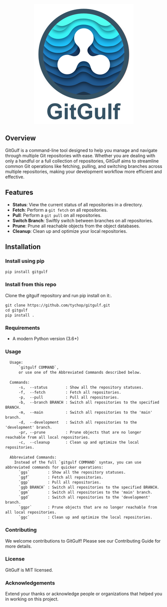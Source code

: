 <p align="center">
  <img src="img/gitgulf_640.png" alt="GitGulfLogo" width="320">
</p>

## Overview

GitGulf is a command-line tool designed to help you manage and navigate through multiple Git repositories with ease. Whether you are dealing with only a handful or a full collection of repositories, GitGulf aims to streamline common Git operations like fetching, pulling, and switching branches across multiple repositories, making your development workflow more efficient and effective.

## Features

- **Status**: View the current status of all repositories in a directory.
- **Fetch**: Perform a `git fetch` on all repositories.
- **Pull**: Perform a `git pull` on all repositories.
- **Switch Branch**: Swiftly switch between branches on all repositories.
- **Prune**: Prune all reachable objects from the object databases.
- **Cleanup**: Clean up and optimize your local repositories.

## Installation

### Install using pip
```shell
pip install gitgulf
```

### Install from this repo
Clone the gitgulf repository and run pip install on it:.
```shell
git clone https://github.com/tychop/gitgulf.git
cd gitgulf
pip install .
```

### Requirements

- A modern Python version (3.6+)

### Usage

```
  Usage:
      `gitgulf COMMAND`,
      or use one of the Abbreviated Commands described below.

  Commands:
      -s,  --status        : Show all the repository statuses.
      -f,  --fetch         : Fetch all repositories.
      -p,  --pull          : Pull all repositories.
      -b,  --branch BRANCH : Switch all repositories to the specified BRANCH.
      -m,  --main          : Switch all repositories to the 'main' branch.
      -d,  --development   : Switch all repositories to the 'development' branch.
      -pr, --prune         : Prune objects that are no longer reachable from all local repositories.
      -c,  --cleanup       : Clean up and optimize the local repositories.
 
  Abbreviated Commands:
    Instead of the full `gitgulf COMMAND` syntax, you can use abbreviated commands for quicker operations:
      `ggs`        : Show all the repository statuses.
      `ggf`        : Fetch all repositories.
      `ggp`        : Pull all repositories.
      `ggb BRANCH` : Switch all repositories to the specified BRANCH.
      `ggm`        : Switch all repositories to the 'main' branch.
      `ggd`        : Switch all repositories to the 'development' branch.
      `ggpr`       : Prune objects that are no longer reachable from all local repositories.
      `ggc`        : Clean up and optimize the local repositories.
```

### Contributing

We welcome contributions to GitGulf! Please see our Contributing Guide for more details.

### License

GitGulf is MIT licensed.

### Acknowledgements

Extend your thanks or acknowledge people or organizations that helped you in working on this project.
